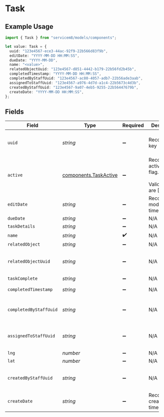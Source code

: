 # Task

## Example Usage

```typescript
import { Task } from "servicem8/models/components";

let value: Task = {
  uuid: "123e4567-ece3-44ac-92f9-22b566d83f9b",
  editDate: "YYYY-MM-DD HH:MM:SS",
  dueDate: "YYYY-MM-DD",
  name: "<value>",
  relatedObjectUuid: "123e4567-d851-4442-b179-22b56fd2b45b",
  completedTimestamp: "YYYY-MM-DD HH:MM:SS",
  completedByStaffUuid: "123e4567-ac80-4057-adb7-22b56ade3aab",
  assignedToStaffUuid: "123e4567-a976-4d7d-a1c4-22b5673c4d3b",
  createdByStaffUuid: "123e4567-9a07-4eb5-9255-22b56447679b",
  createDate: "YYYY-MM-DD HH:MM:SS",
};
```

## Fields

| Field                                                          | Type                                                           | Required                                                       | Description                                                    | Example                                                        |
| -------------------------------------------------------------- | -------------------------------------------------------------- | -------------------------------------------------------------- | -------------------------------------------------------------- | -------------------------------------------------------------- |
| `uuid`                                                         | *string*                                                       | :heavy_minus_sign:                                             | Record UUID key                                                | 123e4567-ece3-44ac-92f9-22b566d83f9b                           |
| `active`                                                       | [components.TaskActive](../../models/components/taskactive.md) | :heavy_minus_sign:                                             | Record active/deleted flag. <br/><br/>Valid values are [0,1]   |                                                                |
| `editDate`                                                     | *string*                                                       | :heavy_minus_sign:                                             | Record last modified timestamp                                 | YYYY-MM-DD HH:MM:SS                                            |
| `dueDate`                                                      | *string*                                                       | :heavy_minus_sign:                                             | N/A                                                            | YYYY-MM-DD                                                     |
| `taskDetails`                                                  | *string*                                                       | :heavy_minus_sign:                                             | N/A                                                            |                                                                |
| `name`                                                         | *string*                                                       | :heavy_check_mark:                                             | N/A                                                            |                                                                |
| `relatedObject`                                                | *string*                                                       | :heavy_minus_sign:                                             | N/A                                                            |                                                                |
| `relatedObjectUuid`                                            | *string*                                                       | :heavy_minus_sign:                                             | N/A                                                            | 123e4567-d851-4442-b179-22b56fd2b45b                           |
| `taskComplete`                                                 | *string*                                                       | :heavy_minus_sign:                                             | N/A                                                            |                                                                |
| `completedTimestamp`                                           | *string*                                                       | :heavy_minus_sign:                                             | N/A                                                            | YYYY-MM-DD HH:MM:SS                                            |
| `completedByStaffUuid`                                         | *string*                                                       | :heavy_minus_sign:                                             | N/A                                                            | 123e4567-ac80-4057-adb7-22b56ade3aab                           |
| `assignedToStaffUuid`                                          | *string*                                                       | :heavy_minus_sign:                                             | N/A                                                            | 123e4567-a976-4d7d-a1c4-22b5673c4d3b                           |
| `lng`                                                          | *number*                                                       | :heavy_minus_sign:                                             | N/A                                                            |                                                                |
| `lat`                                                          | *number*                                                       | :heavy_minus_sign:                                             | N/A                                                            |                                                                |
| `createdByStaffUuid`                                           | *string*                                                       | :heavy_minus_sign:                                             | N/A                                                            | 123e4567-9a07-4eb5-9255-22b56447679b                           |
| `createDate`                                                   | *string*                                                       | :heavy_minus_sign:                                             | Record creation timestamp                                      | YYYY-MM-DD HH:MM:SS                                            |